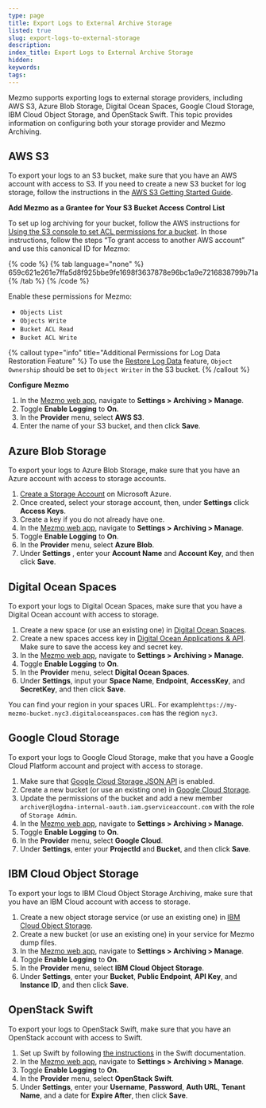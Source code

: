 ```yaml
---
type: page
title: Export Logs to External Archive Storage
listed: true
slug: export-logs-to-external-storage
description: 
index_title: Export Logs to External Archive Storage
hidden: 
keywords: 
tags: 
---
```


Mezmo supports exporting logs to external storage providers, including AWS S3, Azure Blob Storage, Digital Ocean Spaces, Google Cloud Storage, IBM Cloud Object Storage, and OpenStack Swift. This topic provides information on configuring both your storage provider and Mezmo Archiving. 

## AWS S3

To export your logs to an S3 bucket, make sure that you have an AWS account with access to S3. If you need to create a new S3 bucket for log storage, follow the instructions in the [AWS S3 Getting Started Guide](https://docs.aws.amazon.com/AmazonS3/latest/userguide/GetStartedWithS3.html).

**Add Mezmo as a Grantee for Your S3 Bucket Access Control List**

To set up log archiving for your bucket, follow the AWS instructions for [Using the S3 console to set ACL permissions for a bucket](https://docs.aws.amazon.com/AmazonS3/latest/userguide/managing-acls.html#:~:text=Using%20the%20S3%20console%20to%20set%20ACL%20permissions%20for%20a%20bucket). In those instructions, follow the steps “To grant access to another AWS account” and use this canonical ID for Mezmo:

{% code %}
{% tab language="none" %}
659c621e261e7ffa5d8f925bbe9fe1698f3637878e96bc1a9e7216838799b71a
{% /tab %}
{% /code %}

Enable these permissions for Mezmo:

- `Objects List`
- `Objects Write`
- `Bucket ACL Read`
- `Bucket ACL Write`

{% callout type="info" title="Additional Permissions for Log Data Restoration Feature" %}
To use the [Restore Log Data](/docs/data-restoration) feature, `Object Ownership` should be set to `Object Writer`  in the S3 bucket.
{% /callout %}

**Configure Mezmo**

1. In the [Mezmo web app](https://app.mezmo.com), navigate to **Settings &gt; Archiving &gt; Manage**.
2. Toggle **Enable Logging** to **On**. 
3. In the **Provider** menu, select **AWS S3**. 
4. Enter the name of your S3 bucket, and then click **Save**.

## Azure Blob Storage

To export your logs to Azure Blob Storage, make sure that you have an Azure account with access to storage accounts.

1. [Create a Storage Account](https://docs.microsoft.com/en-us/azure/storage/storage-create-storage-account) on Microsoft Azure.
2. Once created, select your storage account, then, under **Settings** click **Access Keys**.
3. Create a key if you do not already have one.
4. In the [Mezmo web app](https://app.mezmo.com), navigate to **Settings &gt; Archiving &gt; Manage**.
5. Toggle **Enable Logging** to **On**. 
6. In the **Provider** menu, select **Azure Blob**. 
7. Under **Settings** , enter your **Account Name** and **Account Key**, and then click **Save**.

## Digital Ocean Spaces

To export your logs to Digital Ocean Spaces, make sure that you have a Digital Ocean account with access to storage.

1. Create a new space (or use an existing one) in [Digital Ocean Spaces](https://cloud.digitalocean.com/spaces).
2. Create a new spaces access key in [Digital Ocean Applications & API](https://cloud.digitalocean.com/settings/api/tokens). Make sure to save the access key and secret key.
3. In the [Mezmo web app](https://app.mezmo.com), navigate to **Settings &gt; Archiving &gt; Manage**.
4. Toggle **Enable Logging** to **On**.
5. In the **Provider** menu, select **Digital Ocean Spaces**. 
6. Under **Settings**, input your **Space Name**, **Endpoint**, **AccessKey**, and **SecretKey**, and then click **Save**.

You can find your region in your spaces URL. For example`https://my-mezmo-bucket.nyc3.digitaloceanspaces.com` has the region `nyc3`.

## Google Cloud Storage

To export your logs to Google Cloud Storage, make that you have a Google Cloud Platform account and project with access to storage.

1. Make sure that [Google Cloud Storage JSON API](https://console.cloud.google.com/apis/library/storage-api.googleapis.com/) is enabled.
2. Create a new bucket (or use an existing one) in [Google Cloud Storage](https://console.cloud.google.com/storage/).
3. Update the permissions of the bucket and add a new member `archiver@logdna-internal-oauth.iam.gserviceaccount.com` with the role of `Storage Admin`.
4. In the [Mezmo web app](https://app.mezmo.com), navigate to **Settings &gt; Archiving &gt; Manage**.
5. Toggle **Enable Logging** to **On**.
6. In the **Provider** menu, select **Google Cloud**. 
7. Under **Settings**, enter your **ProjectId** and **Bucket**, and then click **Save**.

## IBM Cloud Object Storage

To export your logs to IBM Cloud Object Storage Archiving, make sure that you have an IBM Cloud account with access to storage.

1. Create a new object storage service (or use an existing one) in [IBM Cloud Object Storage](https://console.bluemix.net/catalog/services/cloud-object-storage).
2. Create a new bucket (or use an existing one) in your service for Mezmo dump files.
3. In the [Mezmo web app](https://app.mezmo.com), navigate to **Settings &gt; Archiving &gt; Manage**.
4. Toggle **Enable Logging** to **On**.
5. In the **Provider** menu, select **IBM Cloud Object Storage**. 
6. Under **Settings**, enter your **Bucket**, **Public Endpoint**, **API Key**, and **Instance ID**, and then click **Save**.

## OpenStack Swift

To export your logs to OpenStack Swift, make sure that you have an OpenStack account with access to Swift.

1. Set up Swift by following [the instructions](https://www.swiftstack.com/docs/cookbooks/swift_usage/auth.html#v2-auth) in the Swift documentation.
2. In the [Mezmo web app](https://app.mezmo.com), navigate to **Settings &gt; Archiving &gt; Manage**.
3. Toggle **Enable Logging** to **On**.
4. In the **Provider** menu, select **OpenStack Swift**. 
5. Under **Settings**, enter your **Username**, **Password**, **Auth URL**, **Tenant Name**, and a date for **Expire After**, then click **Save**.